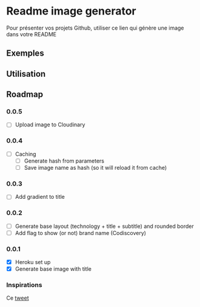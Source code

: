# Readme image generator

Pour présenter vos projets Github, utiliser ce lien qui génère une image dans votre README

## Exemples

## Utilisation

## Roadmap

### 0.0.5

- [ ] Upload image to Cloudinary

### 0.0.4

- [ ] Caching
  - [ ] Generate hash from parameters
  - [ ] Save image name as hash (so it will reload it from cache)

### 0.0.3

- [ ] Add gradient to title

### 0.0.2

- [ ] Generate base layout (technology + title + subtitle) and rounded border
- [ ] Add flag to show (or not) brand name (Codiscovery)

### 0.0.1

- [x] Heroku set up
- [x] Generate base image with title

### Inspirations

Ce [tweet](https://twitter.com/ospfranco/status/1516658032784166912)
